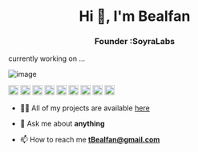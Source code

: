 <!--
**Bealfan** is a ✨ _special_ ✨ repository because its `README.md` (this file) appears on your GitHub profile.

Here are some ideas to get you started:

- 🔭 I’m 
- 🌱 I’m currently learning ...
- 👯 I’m looking to collaborate on ...
- 🤔 I’m looking for help with ...
- 💬 Ask me about ...
- 📫 How to reach me: ...
- 😄 Pronouns: ...
- ⚡ Fun fact: ...
" 

givng Thankx to thanks to **tomkaX/tomkaX**
-->


<h1 align="center">Hi 👋, I'm Bealfan </h1>
<h3 align="center">Founder :SoyraLabs </h3>
currently working on ...


![image](https://github.com/saadeghi/saadeghi/blob/master/dino.gif)


  <img src="https://github.com/simple-icons/simple-icons/blob/develop/icons/amazonaws.svg" alt="aws"  width="20" height="20" /> 
  <img src="https://img.icons8.com/color/48/000000/git.png" alt="git" width="20" height="20"/> 
  <img src="https://img.icons8.com/color/48/000000/react-native.png" alt="react" width="20" height="20"/> 
  <img src="https://img.icons8.com/color/48/000000/java-coffee-cup-logo.png" alt="java" width="20" height="20"/>
  <img src="https://github.com/simple-icons/simple-icons/blob/develop/icons/apacheflink.svg" alt="flinks" width="20" height="20"/> 
  <img src="https://img.icons8.com/ultraviolet/40/000000/xbox-r.png" alt="R" width="20" height="20"/> 
  <img src="https://img.icons8.com/color/48/000000/intellij-idea.png" alt="II" width="20" height="20"/> 
  <img src="https://img.icons8.com/color/48/000000/nodejs.png" alt="nodejs" width="20" height="20"/> 
  <img src="https://img.icons8.com/color/48/000000/python.png" alt="python" width="20" height="20"/></p>

- 👨‍💻 All of my projects are available  [here](https://github.com/bealfan?tab=repositories)

- 💬 Ask me about **anything**

- 📫 How to reach me **tBealfan@gmail.com**
 <!--

-->

</p>
